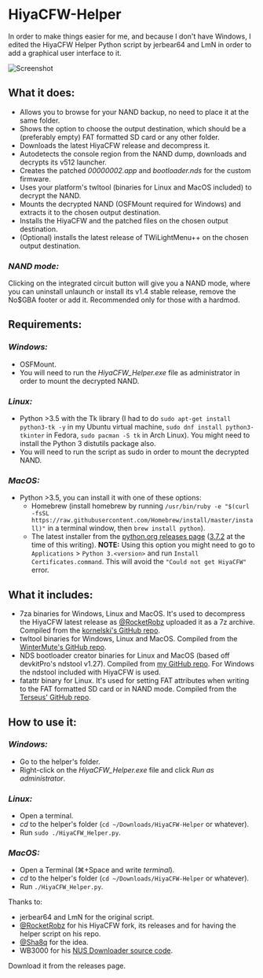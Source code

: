 # HiyaCFW-Helper

In order to make things easier for me, and because I don't have Windows, I edited the HiyaCFW Helper Python script by jerbear64 and LmN in order to add a graphical user interface to it.

![Screenshot](https://image.ibb.co/hhzKRL/Screen-Shot-2018-10-18-at-16-30-18.png)

## What it does:
* Allows you to browse for your NAND backup, no need to place it at the same folder.
* Shows the option to choose the output destination, which should be a (preferably empty) FAT formatted SD card or any other folder.
* Downloads the latest HiyaCFW release and decompress it.
* Autodetects the console region from the NAND dump, downloads and decrypts its v512 launcher.
* Creates the patched _00000002.app_ and _bootloader.nds_ for the custom firmware.
* Uses your platform's twltool (binaries for Linux and MacOS included) to decrypt the NAND.
* Mounts the decrypted NAND (OSFMount required for Windows) and extracts it to the chosen output destination.
* Installs the HiyaCFW and the patched files on the chosen output destination.
* (Optional) installs the latest release of TWiLightMenu++ on the chosen output destination.

### _NAND mode:_
Clicking on the integrated circuit button will give you a NAND mode, where you can uninstall unlaunch or install its v1.4 stable release, remove the No$GBA footer or add it. Recommended only for those with a hardmod.

## Requirements:
### _Windows:_
* OSFMount.
* You will need to run the _HiyaCFW_Helper.exe_ file as administrator in order to mount the decrypted NAND.

### _Linux:_
* Python >3.5 with the Tk library (I had to do `sudo apt-get install python3-tk -y` in my Ubuntu virtual machine, `sudo dnf install python3-tkinter` in Fedora, `sudo pacman -S tk` in Arch Linux). You might need to install the Python 3 distutils package also.
* You will need to run the script as sudo in order to mount the decrypted NAND.

### _MacOS:_
* Python >3.5, you can install it with one of these options:
  * Homebrew (install homebrew by running `/usr/bin/ruby -e "$(curl -fsSL https://raw.githubusercontent.com/Homebrew/install/master/install)"` in a terminal window, then `brew install python`).
  * The latest installer from the [python.org releases page](https://www.python.org/downloads/release) ([3.7.2](https://www.python.org/ftp/python/3.7.2/python-3.7.2-macosx10.9.pkg) at the time of this writing). **NOTE:** Using this option you might need to go to `Applications` > `Python 3.<version>` and run `Install Certificates.command`. This will avoid the `"Could not get HiyaCFW"` error.

## What it includes:
* 7za binaries for Windows, Linux and MacOS. It's used to decompress the HiyaCFW latest release as [@RocketRobz](https://github.com/RocketRobz) uploaded it as a 7z archive. Compiled from the [kornelski's GitHub repo](https://github.com/kornelski/7z).
* twltool binaries for Windows, Linux and MacOS. Compiled from the [WinterMute's GitHub repo](https://github.com/WinterMute/twltool).
* NDS bootloader creator binaries for Linux and MacOS (based off devkitPro's ndstool v1.27). Compiled from [my GitHub repo](https://github.com/mondul/NDS-Bootloader-Creator). For Windows the ndstool included with HiyaCFW is used.
* fatattr binary for Linux. It's used for setting FAT attributes when writing to the FAT formatted SD card or in NAND mode. Compiled from the [Terseus' GitHub repo](https://github.com/Terseus/fatattr).

## How to use it:
### _Windows:_
* Go to the helper's folder.
* Right-click on the _HiyaCFW_Helper.exe_ file and click _Run as administrator_.

### _Linux:_
* Open a terminal.
* _cd_ to the helper's folder (`cd ~/Downloads/HiyaCFW-Helper` or whatever).
* Run `sudo ./HiyaCFW_Helper.py`.

### _MacOS:_
* Open a Terminal (⌘+Space and write _terminal_).
* _cd_ to the helper's folder (`cd ~/Downloads/HiyaCFW-Helper` or whatever).
* Run `./HiyaCFW_Helper.py`.

Thanks to:
* jerbear64 and LmN for the original script.
* [@RocketRobz](https://github.com/RocketRobz) for his HiyaCFW fork, its releases and for having the helper script on his repo.
* [@Sha8q](https://github.com/Sha8q) for the idea.
* WB3000 for his [NUS Downloader source code](https://code.google.com/archive/p/nusdownloader/source/default/source).

Download it from the releases page.
